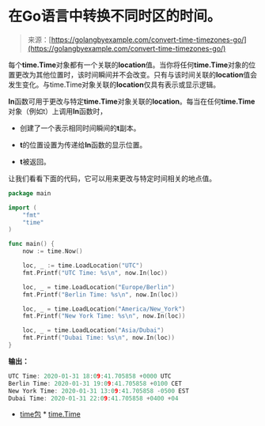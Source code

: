 <!--yml

分类：未分类

日期：2024-10-13 06:08:18

-->

# 在Go语言中转换不同时区的时间。

> 来源：[https://golangbyexample.com/convert-time-timezones-go/](https://golangbyexample.com/convert-time-timezones-go/)

每个**time.Time**对象都有一个关联的**location**值。当你将任何**time.Time**对象的位置更改为其他位置时，该时间瞬间并不会改变。只有与该时间关联的**location**值会发生变化。与time.Time对象关联的**location**仅具有表示或显示逻辑。

**In**函数可用于更改与特定**time.Time**对象关联的**location**。每当在任何**time.Time**对象（例如t）上调用**In**函数时，

+   创建了一个表示相同时间瞬间的**t**副本。

+   **t**的位置设置为传递给**In**函数的显示位置。

+   **t**被返回。

让我们看看下面的代码，它可以用来更改与特定时间相关的地点值。

```go
package main

import (
    "fmt"
    "time"
)

func main() {
    now := time.Now()

    loc, _ := time.LoadLocation("UTC")
    fmt.Printf("UTC Time: %s\n", now.In(loc))

    loc, _ = time.LoadLocation("Europe/Berlin")
    fmt.Printf("Berlin Time: %s\n", now.In(loc))

    loc, _ = time.LoadLocation("America/New_York")
    fmt.Printf("New York Time: %s\n", now.In(loc))

    loc, _ = time.LoadLocation("Asia/Dubai")
    fmt.Printf("Dubai Time: %s\n", now.In(loc))
}
```

**输出：**

```go
UTC Time: 2020-01-31 18:09:41.705858 +0000 UTC
Berlin Time: 2020-01-31 19:09:41.705858 +0100 CET
New York Time: 2020-01-31 13:09:41.705858 -0500 EST
Dubai Time: 2020-01-31 22:09:41.705858 +0400 +04
```

+   [time包](https://golangbyexample.com/tag/time-package/) * [time.Time](https://golangbyexample.com/tag/time-time/)
